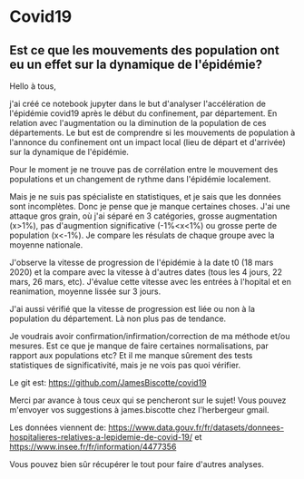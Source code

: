 # Covid19

## Est ce que les mouvements des population ont eu un effet sur la dynamique de l'épidémie?

Hello à tous,

j'ai créé ce notebook jupyter dans le but d'analyser l'accélération de l'épidémie covid19 après le début du confinement, par département. En relation avec l'augmentation ou la diminution de la population de ces départements. Le but est de comprendre si les mouvements de population à l'annonce du confinement ont un impact local (lieu de départ et d'arrivée) sur la dynamique de l'épidémie. 

Pour le moment je ne trouve pas de corrélation entre le mouvement des populations et un changement de rythme dans l'épidémie localement. 

Mais je ne suis pas spécialiste en statistiques, et je sais que les données sont incomplètes. Donc je pense que je manque certaines choses. J'ai une attaque gros grain, où j'ai séparé en 3 catégories, grosse augmentation (x>1%), pas d'augmention significative (-1%<x<1%) ou grosse perte de population (x<-1%). Je compare les résulats de chaque groupe avec la moyenne nationale.
 
J'observe la vitesse de progression de l'épidémie à la date t0 (18 mars 2020) et la compare avec la vitesse à d'autres dates (tous les 4 jours, 22 mars, 26 mars, etc). J'évalue cette vitesse avec les entrées à l'hopital et en reanimation, moyenne lissée sur 3 jours.

J'ai aussi vérifié que la vitesse de progression est liée ou non à la population du département. Là non plus pas de tendance.

Je voudrais avoir confirmation/infirmation/correction de ma méthode et/ou mesures. Est ce que je manque de faire certaines normalisations, par rapport aux populations etc? Et il me manque sûrement des tests statistiques de significativité, mais je ne vois pas quoi vérifier.

Le git est:
https://github.com/JamesBiscotte/covid19 

Merci par avance à tous ceux qui se pencheront sur le sujet! Vous pouvez m'envoyer vos suggestions à james.biscotte chez l'herbergeur gmail.

Les données viennent de:
https://www.data.gouv.fr/fr/datasets/donnees-hospitalieres-relatives-a-lepidemie-de-covid-19/
et
https://www.insee.fr/fr/information/4477356

Vous pouvez bien sûr récupérer le tout pour faire d'autres analyses.
